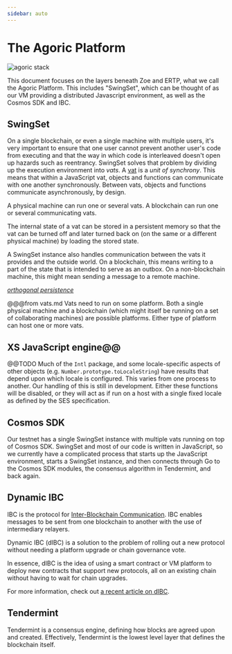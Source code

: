 ```yaml
---
sidebar: auto
---
```

# The Agoric Platform

![agoric stack](./assets/stack.svg)

This document focuses on the layers beneath Zoe and ERTP, what we call
the Agoric Platform. This includes "SwingSet", which can be thought of
as our VM providing a distributed Javascript environment, as well as
the Cosmos SDK and IBC. 

## SwingSet

On a single blockchain, or even a single machine with multiple users,
it's very important to ensure that one user cannot prevent another
user's code from executing and that the way in which code is
interleaved doesn't open up hazards such as reentrancy. SwingSet
solves that problem by dividing up the execution environment into
*vats*. A [vat](/guides/js-programming/eventual-send.md#vats-the-unit-of-synchrony) is a *unit
of synchrony*. This means that within a JavaScript vat, objects and
functions can communicate with one another synchronously. Between
vats, objects and functions communicate asynchronously, by design.

A physical machine can run one or several vats. A blockchain can run
one or several communicating vats.

The internal state of a vat can be stored in a persistent memory so
that the vat can be turned off and later turned back on (on the same
or a different physical machine) by loading the stored state.

A SwingSet instance also handles communication between the vats it
provides and the outside world. On a blockchain, this means writing to
a part of the state that is intended to serve as an outbox. On a
non-blockchain machine, this might mean sending a message to a remote
machine.

[*orthogonal persistence*](https://en.wikipedia.org/wiki/Persistence_(computer_science)#Orthogonal_or_transparent_persistence)

@@@from vats.md
Vats need to run on some platform. Both a single physical machine and a blockchain (which might itself be running on a set of collaborating machines) are possible platforms. Either type of platform can host one or more vats.

## XS JavaScript engine@@

@@TODO
Much of the `Intl` package, and some locale-specific aspects of other objects
(e.g. `Number.prototype.toLocaleString`) have results that depend upon which locale is configured.
This varies from one process to another. Our handling of this is still in development. Either these
functions will be disabled, or they will act as if run on a host with a single fixed locale as defined
by the SES specification.

## Cosmos SDK

Our testnet has a single SwingSet instance with multiple vats running
on top of Cosmos SDK. SwingSet and most of our code is written in
JavaScript, so we currently have a complicated process that starts up
the JavaScript environment, starts a SwingSet instance, and then 
connects through Go to the Cosmos SDK modules, the consensus algorithm
in Tendermint, and back again.

## Dynamic IBC

IBC is the protocol for [Inter-Blockchain
Communication](https://cosmos.network/ibc/). IBC enables messages to
be sent from one blockchain to another with the use of intermediary
relayers.

Dynamic IBC (dIBC) is a solution to the problem of rolling out a new
protocol without needing a platform upgrade or chain governance vote.

In essence, dIBC is the idea of using a smart contract or VM platform
to deploy new contracts that support new protocols, all on an existing
chain without having to wait for chain upgrades. 

For more information, check out [a recent article on
dIBC](https://medium.com/agoric/the-road-to-dynamic-ibc-4a43bc964bca).

## Tendermint

Tendermint is a consensus engine, defining how blocks are agreed upon
and created. Effectively, Tendermint is the lowest level layer that
defines the blockchain itself.

